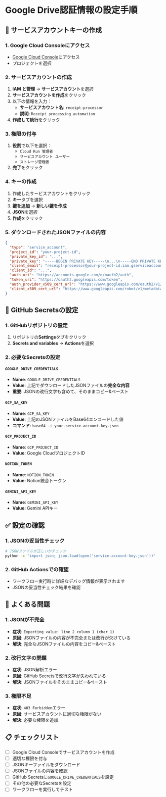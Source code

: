 # Google Drive認証情報の設定手順

## 🔑 **サービスアカウントキーの作成**

### 1. Google Cloud Consoleにアクセス
- [Google Cloud Console](https://console.cloud.google.com/)にアクセス
- プロジェクトを選択

### 2. サービスアカウントの作成
1. **IAM と管理** → **サービスアカウント**を選択
2. **サービスアカウントを作成**をクリック
3. 以下の情報を入力：
   - **サービスアカウント名**: `receipt-processor`
   - **説明**: `Receipt processing automation`
4. **作成して続行**をクリック

### 3. 権限の付与
1. **役割**で以下を選択：
   - `Cloud Run 管理者`
   - `サービスアカウント ユーザー`
   - `ストレージ管理者`
2. **完了**をクリック

### 4. キーの作成
1. 作成したサービスアカウントをクリック
2. **キー**タブを選択
3. **鍵を追加** → **新しい鍵を作成**
4. **JSON**を選択
5. **作成**をクリック

### 5. ダウンロードされたJSONファイルの内容
```json
{
  "type": "service_account",
  "project_id": "your-project-id",
  "private_key_id": "...",
  "private_key": "-----BEGIN PRIVATE KEY-----\n...\n-----END PRIVATE KEY-----\n",
  "client_email": "receipt-processor@your-project-id.iam.gserviceaccount.com",
  "client_id": "...",
  "auth_uri": "https://accounts.google.com/o/oauth2/auth",
  "token_uri": "https://oauth2.googleapis.com/token",
  "auth_provider_x509_cert_url": "https://www.googleapis.com/oauth2/v1/certs",
  "client_x509_cert_url": "https://www.googleapis.com/robot/v1/metadata/x509/receipt-processor%40your-project-id.iam.gserviceaccount.com"
}
```

## 🔧 **GitHub Secretsの設定**

### 1. GitHubリポジトリの設定
1. リポジトリの**Settings**タブをクリック
2. **Secrets and variables** → **Actions**を選択

### 2. 必要なSecretsの設定

#### `GOOGLE_DRIVE_CREDENTIALS`
- **Name**: `GOOGLE_DRIVE_CREDENTIALS`
- **Value**: 上記でダウンロードしたJSONファイルの**完全な内容**
- **重要**: JSONの改行文字も含めて、そのままコピー&ペースト

#### `GCP_SA_KEY`
- **Name**: `GCP_SA_KEY`
- **Value**: 上記のJSONファイルをBase64エンコードした値
- **コマンド**: `base64 -i your-service-account-key.json`

#### `GCP_PROJECT_ID`
- **Name**: `GCP_PROJECT_ID`
- **Value**: Google CloudプロジェクトID

#### `NOTION_TOKEN`
- **Name**: `NOTION_TOKEN`
- **Value**: Notion統合トークン

#### `GEMINI_API_KEY`
- **Name**: `GEMINI_API_KEY`
- **Value**: Gemini APIキー

## ✅ **設定の確認**

### 1. JSONの妥当性チェック
```bash
# JSONファイルが正しいかチェック
python -c "import json; json.load(open('service-account-key.json'))"
```

### 2. GitHub Actionsでの確認
- ワークフロー実行時に詳細なデバッグ情報が表示されます
- JSONの妥当性チェック結果を確認

## 🚨 **よくある問題**

### 1. JSONが不完全
- **症状**: `Expecting value: line 2 column 1 (char 1)`
- **原因**: JSONファイルの内容が不完全または改行が欠けている
- **解決**: 完全なJSONファイルの内容をコピー&ペースト

### 2. 改行文字の問題
- **症状**: JSON解析エラー
- **原因**: GitHub Secretsで改行文字が失われている
- **解決**: JSONファイルをそのままコピー&ペースト

### 3. 権限不足
- **症状**: `403 Forbidden`エラー
- **原因**: サービスアカウントに適切な権限がない
- **解決**: 必要な権限を追加

## 📋 **チェックリスト**

- [ ] Google Cloud Consoleでサービスアカウントを作成
- [ ] 適切な権限を付与
- [ ] JSONキーファイルをダウンロード
- [ ] JSONファイルの内容を確認
- [ ] GitHub Secretsに`GOOGLE_DRIVE_CREDENTIALS`を設定
- [ ] その他の必要なSecretsを設定
- [ ] ワークフローを実行してテスト
